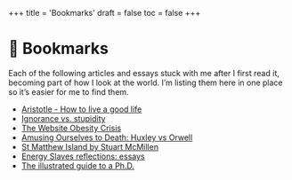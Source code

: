 +++
title = 'Bookmarks'
draft = false
toc = false
+++

# 🔖 Bookmarks

Each of the following articles and essays stuck with me after I first read it, becoming part of
how I look at the world. I’m listing them here in one place so it’s easier for me to find them.

- [Aristotle - How to live a good life](https://ralphammer.com/aristotle-how-to-live-a-good-life/)
- [Ignorance vs. stupidity](https://woodybelangia.com/2014/09/08/ignorance-vs-stupidity/)
- [The Website Obesity Crisis](https://idlewords.com/talks/website_obesity.htm)
- [Amusing Ourselves to Death: Huxley vs Orwell](https://www.highexistence.com/amusing-ourselves-to-death-huxley-vs-orwell/)
- [St Matthew Island by Stuart McMillen](https://www.stuartmcmillen.com/comic/st-matthew-island/)
- [Energy Slaves reflections: essays](https://www.stuartmcmillen.com/blog/energy-slaves-reflections/)
- [The illustrated guide to a Ph.D.](https://matt.might.net/articles/phd-school-in-pictures/)
